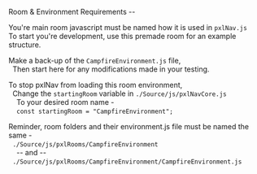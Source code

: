 Room & Environment Requirements --

You're main room javascript must be named how it is used in `pxlNav.js`
<br/>To start you're development, use this premade room for an example structure.


Make a back-up of the `CampfireEnvironment.js` file,
<br/>&nbsp;&nbsp;Then start here for any modifications made in your testing.

To stop pxlNav from loading this room environment,
<br/>&nbsp;&nbsp;Change the `startingRoom` variable in `./Source/js/pxlNavCore.js`
<br/>&nbsp;&nbsp;&nbsp;&nbsp;To your desired room name -
<br/>&nbsp;&nbsp;&nbsp;&nbsp;`const startingRoom = "CampfireEnvironment";`

Reminder, room folders and their environment.js file must be named the same -
<br/>&nbsp;&nbsp;`./Source/js/pxlRooms/CampfireEnvironment`
<br/>&nbsp;&nbsp;&nbsp;&nbsp;-- and --
<br/>&nbsp;&nbsp;`./Source/js/pxlRooms/CampfireEnvironment/CampfireEnvironment.js`